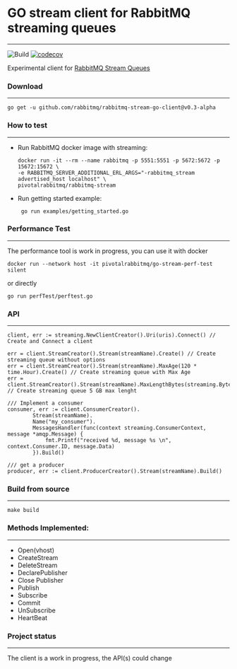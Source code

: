 # GO stream client for RabbitMQ streaming queues
---
![Build](https://github.com/rabbitmq/rabbitmq-stream-go-client/workflows/Build/badge.svg)
[![codecov](https://codecov.io/gh/Gsantomaggio/go-stream-client/branch/main/graph/badge.svg?token=HZD4S71QIM)](https://codecov.io/gh/Gsantomaggio/go-stream-client)

Experimental client for [RabbitMQ Stream Queues](https://github.com/rabbitmq/rabbitmq-server/tree/master/deps/rabbitmq_stream)

### Download
---
```
go get -u github.com/rabbitmq/rabbitmq-stream-go-client@v0.3-alpha
```

### How to test
---
- Run RabbitMQ docker image with streaming:
   ```
   docker run -it --rm --name rabbitmq -p 5551:5551 -p 5672:5672 -p 15672:15672 \
   -e RABBITMQ_SERVER_ADDITIONAL_ERL_ARGS="-rabbitmq_stream advertised_host localhost" \
   pivotalrabbitmq/rabbitmq-stream
 
  ```
- Run getting started example:
  ```
   go run examples/getting_started.go
  ```
### Performance Test
---
The performance tool is work in progress, you can use it with docker
```
docker run --network host -it pivotalrabbitmq/go-stream-perf-test silent 
```

or directly 
```
go run perfTest/perftest.go 
```




### API
---

```golang
client, err := streaming.NewClientCreator().Uri(uris).Connect() // Create and Connect a client
```

```golang
err = client.StreamCreator().Stream(streamName).Create() // Create streaming queue without options
err = client.StreamCreator().Stream(streamName).MaxAge(120 * time.Hour).Create() // Create streaming queue with Max Age
err = client.StreamCreator().Stream(streamName).MaxLengthBytes(streaming.ByteCapacity{}.B(5)).Create() // Create streaming queue 5 GB max lenght
```

```golang
/// Implement a consumer
consumer, err := client.ConsumerCreator().
		Stream(streamName).
		Name("my_consumer").
		MessagesHandler(func(context streaming.ConsumerContext, message *amqp.Message) {
			fmt.Printf("received %d, message %s \n", context.Consumer.ID, message.Data)
		}).Build()
```

```golang
/// get a producer
producer, err := client.ProducerCreator().Stream(streamName).Build()
```

### Build from source
---

```shell
make build
```


### Methods Implemented:
---
 - Open(vhost)
 - CreateStream
 - DeleteStream
 - DeclarePublisher
 - Close Publisher
 - Publish
 - Subscribe 
 - Commit   
 - UnSubscribe
 - HeartBeat
 
 ### Project status
 ---
 The client is a work in progress, the API(s) could change
